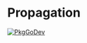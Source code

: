 # Propagation

[![PkgGoDev](https://pkg.go.dev/badge/go.opentelemetry.io/otel/propagation)](https://pkg.go.dev/go.opentelemetry.io/otel/propagation)
